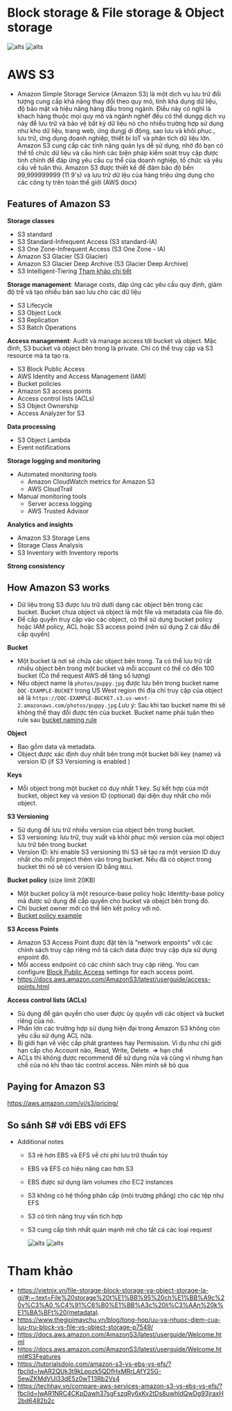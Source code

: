# Block storage & File storage & Object storage
  ![alts](../images/bs-fs-os.png)
  ![alts](../images/compare-bs-fs-os.png)

# AWS S3
 - Amazon Simple Storage Service (Amazon S3) là một dịch vụ lưu trữ đối tượng cung cấp khả năng thay đổi theo quy mô, tính khả dụng dữ liệu, độ bảo mật và hiệu năng hàng  đầu trong ngành. Điều này có nghĩ là khach hàng thuộc mọi quy mô và ngành nghêf đều có thể dungg dịch vụ này để lưu trữ  và bảo vệ bất kỳ dữ liệu nò cho nhiều trường hợp sử dụng như kho dữ liệu, trang web,  ứng dungj di động, sao lưu và khôi phục., lưu trữ, ứng dụng doanh nghiệp, thiết bị IoT và phân tích dữ liệu lớn. Amazon S3 cung cấp các tính năng quản lys dễ sử dụng, nhờ đó bạn có thể tổ chức dữ liệu và cấu hình các biện pháp kiểm soát truy cập được tinh chỉnh để đáp ứng yêu cầu cụ thể của doanh nghiệp, tổ chức và yêu cầu về tuân thủ. Amazon S3 được thiết kế để đảm bảo độ bền 99,999999999 (11 9's) và lưu trữ dữ lệu của hàng triệu ứng dụng cho các công ty trên toàn thế giới (AWS docx)
## Features of Amazon S3
**Storage classes**
 - S3 standard
 - S3 Standard-Infrequent Access (S3 standard-IA)
 - S3 One Zone-Infrequent Access (S3 One Zone - IA)
 - Amazon S3 Glacier (S3 Glacier)
 - Amazon S3 Glacier Deep Archive (S3 Glacier Deep Archive)
 - S3 Intelligent-Tiering
  [Tham khảo chi tiết](https://aws.amazon.com/vi/s3/storage-classes/)

**Storage management**: Manage costs, đáp ứng các yêu cầu quy định, giảm độ trễ và tạo nhiều bản sao lưu cho các dữ liệu
 - S3 Lifecycle
 - S3 Object Lock 
 - S3 Replication
 - S3 Batch Operations

**Access management**: Audit và manage access tới bucket và object. Mặc đinh, S3 bucket và object bên trong là private. Chỉ có thể truy cập và S3 resource mà ta tạo ra.
 - S3 Block Public Access
 - AWS Identity and Access Management (IAM)
 - Bucket policies
 - Amazon S3 access points
 - Access control lists (ACLs)
 - S3 Object Ownership 
 - Access Analyzer for S3
  
**Data processing**
 - S3 Object Lambda
 - Event notifications
  
**Storage logging and monitoring**
  - Automated monitoring tools
    - Amazon CloudWatch metrics for Amazon S3 
    - AWS CloudTrail 
  - Manual monitoring tools
    - Server access logging
    - AWS Trusted Advisor
  
**Analytics and insights**
 - Amazon S3 Storage Lens
 - Storage Class Analysis
 - S3 Inventory with Inventory reports 
  
**Strong consistency**

## How Amazon S3 works
  - Dữ liệu trong S3 được lưu trữ dưới dạng các object bên trong các bucket. Bucket chưa object và object là một file và metadata của file đó. 
  - Để cấp quyền truy cập vào các object, có thể sử dụng bucket policy hoặc IAM policy, ACL hoặc S3 access poind (nên sử dụng 2 cái đầu để cấp quyền)

**Bucket**

  - Một bucket là nơi sẽ chứa các object bên trong. Ta có thể lưu trữ rất nhiều object bên trong một bucket và mỗi account có thể có đến 100 bucket (Có thể request AWS dể tăng số lượng)
  - Nếu object name là ```photos/puppy.jpg``` được lưu bên trong bucket name ```DOC-EXAMPLE-BUCKET``` trong US West region thì địa chỉ truy cập của object sẽ là ```https://DOC-EXAMPLE-BUCKET.s3.us-west-2.amazonaws.com/photos/puppy.jpg``` 
  *Lưu ý:* Sau khi tao bucket name thì sẽ không thể thay đổi được tên của bucket. Bucket name phải tuân theo rule sau [bucket naming rule](https://docs.aws.amazon.com/AmazonS3/latest/userguide/bucketnamingrules.html)

**Object**

  - Bao gồm data và metadata.
  - Object được xác định duy nhất bên trong một bucket bởi key (name) và version ID (if S3 Versioning is enabled )

**Keys**

  - Mỗi object trong một bucket có duy nhất 1 key. Sự kết hợp của một bucket, object key và vesion ID (optional) đại diện duy nhất cho mỗi object.

**S3 Versioning**

  - Sử dụng để lưu trữ nhiều version của object bên trong bucket. 
  - S3 versioning: lưu trữ, truy xuất và khôi phục mội version của mọi object lưu trữ bên trong bucket
  - Version ID: khi enable S3 versioning thì  S3 sẽ tạo ra một version ID duy nhất cho mỗi project thêm vào trong bucket. Nếu đã có object trong bucket thì nó sẽ có version ID bằng ```NULL```

**Bucket policy** (size limit 20KB)

  - Một bucket policy là một resource-base policy hoặc Identity-base policy mà được sử dụng để cấp quyền cho bucket và obejct bên trong đó.
  - Chỉ bucket owner mới có thể liên kết policy với nó.
  - [Bucket policy example](https://docs.aws.amazon.com/AmazonS3/latest/userguide/example-bucket-policies.html)

**S3 Access Points**
 - Amazon S3 Access Point được đặt tên là "network enpoints" với các chính sách truy cập riêng mô tả cách data được truy cập dựa sử dụng enpoint đó.
 - Mỗi access endpoint có các chính sách truy cập riêng. You can configure [Block Public Access](https://docs.aws.amazon.com/AmazonS3/latest/userguide/access-control-block-public-access.html) settings for each access point.
- https://docs.aws.amazon.com/AmazonS3/latest/userguide/access-points.html
  
**Access control lists (ACLs)**
 - Sủ dụng để gán quyền cho user được ủy quyền với các object và bucket riêng của nó.
 - Phần lớn các trường hợp sử dụng hiện đại trong Amazon S3 không còn yêu cầu sử dụng ACL nữa.
 - Bị giới hạn về việc cấp phát grantees hay Permission. Ví dụ như chỉ giới hạn cấp cho Account nào, Read, Write, Delete. => hạn chế
 - ACLs thì không được recommend để sử dụng nữa và cũng vì nhưng hạn chế của nó khi thao tác control access. Nên mình sẽ bỏ qua

## Paying for Amazon S3

https://aws.amazon.com/vi/s3/pricing/

## So sánh S# với EBS với EFS
- Additional notes
  - S3 rẻ hơn EBS và EFS về chi phí lưu trữ thuần túy
  - EBS và EFS có hiệu năng cao hơn S3
  - EBS được sử dụng làm volumes cho EC2 instances
  - S3 không có hệ thống phân cấp (môi trường phẳng) cho các tệp như EFS
  - S3 có tính năng truy vấn tích hợp
  - S3 cung cấp tính nhất quán mạnh mẽ cho tất cả các loại request
  
    ![alts](../images/s3-ebs-efs-1.png)
    ![alts](../images/s3-ebs-efs-2.png)

    
# Tham khảo
- https://vietnix.vn/file-storage-block-storage-va-object-storage-la-gi/#:~:text=File%20storage%20t%E1%BB%95%20ch%E1%BB%A9c%20v%C3%A0,%C4%91%C6%B0%E1%BB%A3c%20li%C3%AAn%20k%E1%BA%BFt%20(metadata).
- https://www.thegioimaychu.vn/blog/tong-hop/uu-va-nhuoc-diem-cua-luu-tru-block-vs-file-vs-object-storage-p7549/
- https://docs.aws.amazon.com/AmazonS3/latest/userguide/Welcome.html
- https://docs.aws.amazon.com/AmazonS3/latest/userguide/Welcome.html#S3Features
- https://tutorialsdojo.com/amazon-s3-vs-ebs-vs-efs/?fbclid=IwAR2QUk3t9kLppzk5QDfHxMRrLAfY25G-SewZKMdVUl33dE5z0wT13Rb2Vs4
- https://techhay.vn/compare-aws-services-amazon-s3-vs-ebs-vs-efs/?fbclid=IwAR1NRC4CKpDawh37sgFszqRy6xKv2tDs8uwhIdQwDg93jraxH2bd6482b2c